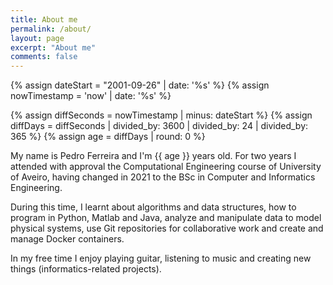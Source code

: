 ```yaml
---
title: About me
permalink: /about/
layout: page
excerpt: "About me"
comments: false
---
```

{% assign dateStart = "2001-09-26" | date: '%s' %}
{% assign nowTimestamp = 'now' | date: '%s' %}

{% assign diffSeconds = nowTimestamp | minus: dateStart %}
{% assign diffDays = diffSeconds | divided_by: 3600 | divided_by: 24 | divided_by: 365 %}
{% assign age = diffDays | round: 0 %}

My name is Pedro Ferreira and I'm {{ age }} years old. For two years I attended with approval the Computational Engineering course of University of Aveiro, having changed in 2021 to the BSc in Computer and Informatics Engineering.

During this time, I learnt about algorithms and data structures, how to program in Python, Matlab and Java, analyze and manipulate data to model physical systems, use Git repositories for collaborative work and create and manage Docker containers.

In my free time I enjoy playing guitar, listening to music and creating new things (informatics-related projects). 